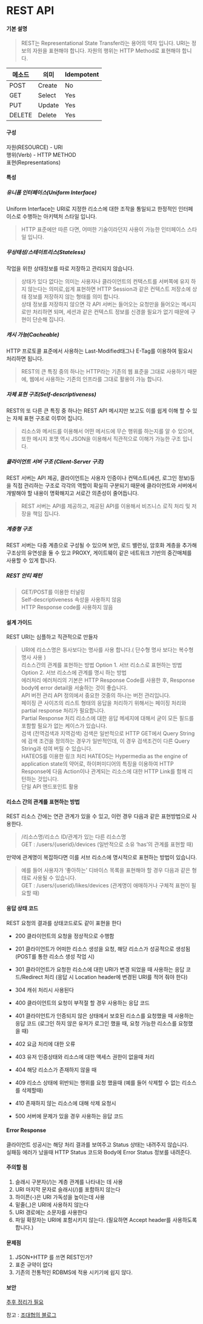 
# REST API

#### 기본 설명
> REST는 Representational State Transfer라는 용어의 약자 입니다.
> URI는 정보의 자원을 표현해야 합니다.
> 자원의 행위는 HTTP Method로 표현해야 합니다.

|메소드|의미|Idempotent|
|----|---|-----------|
|POST|Create|No|
|GET|Select|Yes|
|PUT|Update|Yes|
|DELETE|Delete|Yes|

#### 구성
자원(RESOURCE) - URI<br>
행위(Verb) - HTTP METHOD<br>
표현(Representations)<br>

#### 특성
##### 유니폼 인터페이스(Uniform Interface)
Uniform Interface는 URI로 지정한 리소스에 대한 조작을 통일되고 한정적인 인터페이스로 수행하는 아키텍처 스타일 입니다.<br>
> HTTP 표준에만 따른 다면, 어떠한 기술이라던지 사용이 가능한 인터페이스 스타일 입니다.<br>


##### 무상태성/스테이트리스(Stateless)
작업을 위한 상태정보를 따로 저장하고 관리되지 않습니다.<br>
> 상태가 있다 없다는 의미는 사용자나 클라이언트의 컨택스트를 서버쪽에 유지 하지 않는다는 의미로,쉽게 표현하면 HTTP Session과 같은 컨텍스트 저장소에 상태 정보를 저장하지 않는 형태를 의미 합니다.<br> 
> 상태 정보를 저장하지 않으면 각 API 서버는 들어오는 요청만을 들어오는 메시지로만 처리하면 되며, 세션과 같은 컨텍스트 정보를 신경쓸 필요가 없기 때문에 구현이 단순해 집니다.<br>

##### 캐시 가능(Cacheable)
HTTP 프로토콜 표준에서 사용하는 Last-Modified태그나 E-Tag를 이용하여 필요시 처리하면 됩니다.<br>
> REST의 큰 특징 중의 하나는 HTTP라는 기존의 웹 표준을 그대로 사용하기 때문에, 웹에서 사용하는 기존의 인프라를 그대로 활용이 가능 합니다.<br>

##### 자체 표현 구조(Self-descriptiveness)
REST의 또 다른 큰 특징 중 하나는 REST API 메시지만 보고도 이를 쉽게 이해 할 수 있는 자체 표현 구조로 이루어 집니다.<br>
> 리소스와 메서드를 이용해서 어떤 메서드에 무슨 행위를 하는지를 알 수 있으며, 또한 메시지 포맷 역시 JSON을 이용해서 직관적으로 이해가 가능한 구조 입니다.<br>

##### 클라이언트 서버 구조 (Client-Server 구조)
REST 서버는 API 제공, 클라이언트는 사용자 인증이나 컨텍스트(세션, 로그인 정보)등을 직접 관리하는 구조로 각각의 역할이 확실히 구분되기 때문에 클라이언트와 서버에서 개발해야 할 내용이 명확해지고 서로간 의존성이 줄어듭니다.<br>
> REST 서버는 API를 제공하고, 제공된 API를 이용해서 비즈니스 로직 처리 및 저장을 책임 집니다.<br>

##### 계층형 구조
REST 서버는 다중 계층으로 구성될 수 있으며 보안, 로드 밸런싱, 암호화 계층을 추가해 구조상의 유연성을 둘 수 있고 PROXY, 게이트웨이 같은 네트워크 기반의 중간매체를 사용할 수 있게 합니다.<br>

##### REST 안티 패턴
> GET/POST를 이용한 터널링<br>
> Self-descriptiveness 속성을 사용하지 않음<br>
> HTTP Response code를 사용하지 않음<br>

#### 설계 가이드
REST URI는 심플하고 직관적으로 만들자
> URI에 리소스명은 동사보다는 명사를 사용 합니다.( 단수형 명사 보다는 복수형 명사 사용 )<br>
리소스간의 관계를 표현하는 방법
> Option 1. 서브 리소스로 표현하는 방법<br>
> Option 2. 서브 리소스에 관계를 명시 하는 방법<br>
에러처리
> 에러처리의 기본은 HTTP Response Code를 사용한 후, Response body에 error detail을 서술하는 것이 좋습니다.<br>
API 버전 관리
> API 정의에서 중요한 것중의 하나는 버전 관리입니다.<br>
페이징
> 큰 사이즈의 리스트 형태의 응답을 처리하기 위해서는 페이징 처리와 partial response 처리가 필요합니다.<br>
Partial Response 처리
> 리소스에 대한 응답 메세지에 대해서 굳이 모든 필드를 포함할 필요가 없는 케이스가 있습니다.<br>
검색 (전역검색과 지역검색)
> 검색은 일반적으로 HTTP GET에서 Query String에 검색 조건을 정의하는 경우가 일반적인데, 이 경우 검색조건이 다른 Query String과 섞여 버릴 수 있습니다.<br>
HATEOS를 이용한 링크 처리
> HATEOS는 Hypermedia as the engine of application state의 약어로, 하이퍼미디어의 특징을 이용하여 HTTP Response에 다음 Action이나 관계되는 리소스에 대한 HTTP Link를 함께 리턴하는 것입니다.<br>
단일 API 엔드포인트 활용

#### 리소스 간의 관계를 표현하는 방법
REST 리소스 간에는 연관 관계가 있을 수 있고, 이런 경우 다음과 같은 표현방법으로 사용한다.<br>
> /리소스명/리소스 ID/관계가 있는 다른 리소스명<br>
> GET : /users/{userid}/devices (일반적으로 소유 ‘has’의 관계를 표현할 때)<br>

만약에 관계명이 복잡하다면 이를 서브 리소스에 명시적으로 표현하는 방법이 있습니다.<br>
> 예를 들어 사용자가 ‘좋아하는’ 디바이스 목록을 표현해야 할 경우 다음과 같은 형태로 사용될 수 있습니다.<br>
> GET : /users/{userid}/likes/devices (관계명이 애매하거나 구체적 표현이 필요할 때)<br>

#### 응답 상태 코드
REST 요청의 결과를 상태코드로도 같이 표현을 한다
- 200	클라이언트의 요청을 정상적으로 수행함
- 201	클라이언트가 어떠한 리소스 생성을 요청, 해당 리소스가 성공적으로 생성됨(POST를 통한 리소스 생성 작업 시)

- 301	클라이언트가 요청한 리소스에 대한 URI가 변경 되었을 때 사용하는 응답 코드/Redirect 처리
      (응답 시 Location header에 변경된 URI를 적어 줘야 한다)
- 304 캐쉬 처리시 사용된다

- 400	클라이언트의 요청이 부적절 할 경우 사용하는 응답 코드
- 401	클라이언트가 인증되지 않은 상태에서 보호된 리소스를 요청했을 때 사용하는 응답 코드
      (로그인 하지 않은 유저가 로그인 했을 때, 요청 가능한 리소스를 요청했을 때)
- 402	요금 처리에 대한 오류
- 403	유저 인증상태와 리소스에 대한 액세스 권한이 없을때 처리
- 404	해당 리소스가 존재하지 않을 때
- 409 리소스 상태에 위반되는 행위를 요청 했을때
      (예를 들어 삭제할 수 없는 리소스를 삭제할때)
- 410	존재하지 않는 리소스에 대해 삭제 요청시

- 500	서버에 문제가 있을 경우 사용하는 응답 코드

#### Error Response
클라이언트 성공시는 해당 처리 결과를 보여주고 Status 상태는 내려주지 않습니다.<br>
실패등 에러가 났을때 HTTP Status 코드와 Body에 Error Status 정보를 내려준다.<br>

#### 주의할 점
1. 슬래시 구분자(/)는 계층 관계를 나타내는 데 사용
1. URI 마지막 문자로 슬래시(/)를 포함하지 않는다
1. 하이픈(-)은 URI 가독성을 높이는데 사용
1. 밑줄(_)은 URI에 사용하지 않는다
1. URI 경로에는 소문자를 사용한다
1. 파일 확장자는 URI에 포함시키지 않는다. (필요하면 Accept header를 사용하도록 합니다.)







#### 문제점
1. JSON+HTTP 를 쓰면 REST인가?
1. 표준 규약이 없다
1. 기존의 전통적인 RDBMS에 적용 시키기에 쉽지 않다.

#### 보안
[추후 정리가 필요](http://bcho.tistory.com/955)


참고 : [조대협의 블로그](http://bcho.tistory.com/955?category=252770)